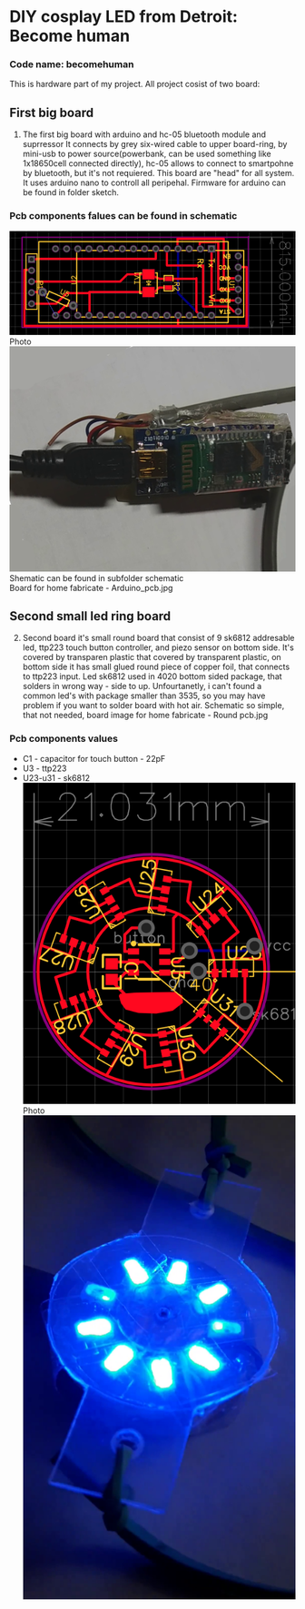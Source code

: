 # DIY cosplay LED from Detroit: Become human
### Code name: becomehuman
 This is hardware part of my project. All project cosist of two board:
 ## First big board
 1. The first big board with arduino and hc-05 bluetooth module and suprressor
 It connects by grey six-wired cable to upper board-ring, by mini-usb to power source(powerbank, can be used something like 1x18650cell connected directly), hc-05 allows to connect to smartpohne by bluetooth, but it's not requiered. This board are "head" for all system. It uses arduino nano to controll all peripehal. Firmware for arduino can be found in folder sketch.
 ### Pcb components falues can be found in schematic
 ![Img](/img/big_board.png)
 Photo
 ![Img](/img/big_board_photo.png)
 Shematic can be found in subfolder schematic     
 Board for home fabricate - Arduino_pcb.jpg
## Second small led ring board
 2. Second board it's small round board that consist of 9 sk6812 addresable led, ttp223 touch button controller, and piezo sensor on bottom side. It's covered by transparen plastic that covered by transparent plastic, on bottom side it has small glued round piece of copper foil, that connects to ttp223 input. Led sk6812 used in 4020 bottom sided package, that solders in wrong way - side to up. Unfourtanetly, i can't found a common led's with package smaller than 3535, so you may have problem if you want to solder board with hot air. 
 Schematic so simple, that not needed, board image for home fabricate - Round pcb.jpg   
 ### Pcb components values
* C1 - capacitor for touch button - 22pF
* U3 - ttp223
* U23-u31 - sk6812
  ![Img](/img/ring_board.png)
 Photo
 ![Img](/img/photo_of_ring.png)